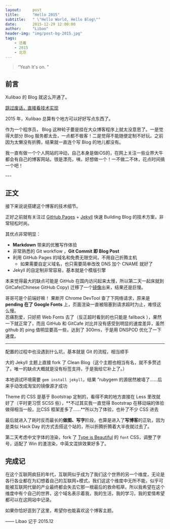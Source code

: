 ```yaml
---
layout:     post
title:      "Hello 2015"
subtitle:   " \"Hello World, Hello Blog\""
date:       2015-12-29 12:00:00
author:     "Libao"
header-img: "img/post-bg-2015.jpg"
tags:
    - 活着
    - 2015
    - 北京
---
```


> “Yeah It's on. ”


## 前言

Xulibao 的 Blog 就这么开通了。

[跳过废话，直接看技术实现 ](#build) 



2015 年，Xulibao 总算有个地方可以好好写点东西了。


作为一个程序员， Blog 这种轮子要是挂在大众博客程序上就太没意思了。一是觉得大部分 Blog 服务都太丑，一点都不极客！二是觉得不能随便定制不好玩。之前因为太懒没有折腾，结果就一直连个写 Blog 的地儿都没有。

我一直有做一个个人网站的冲动，自己本身是做iOS的，在网上关注一些业界大牛都会有自己的博客网站，很是漂亮，咦，好想做一个！一不做二不休，花点时间搞一个吧！


<p id = "build"></p>
---

## 正文

接下来说说搭建这个博客的技术细节。  

正好之前就有关注过 [GitHub Pages](https://pages.github.com/) + [Jekyll](http://jekyllrb.com/) 快速 Building Blog 的技术方案，非常轻松时尚。

其优点非常明显：

* **Markdown** 带来的优雅写作体验
* 非常熟悉的 Git workflow ，**Git Commit 即 Blog Post**
* 利用 GitHub Pages 的域名和免费无限空间，不用自己折腾主机
	* 如果需要自定义域名，也只需要简单改改 DNS 加个 CNAME 就好了 
* Jekyll 的自定制非常容易，基本就是个模版引擎


本来觉得最大的缺点可能是 GitHub 在国内访问起来太慢，所以第二天一起床就到 GitCafe(Chinese GitHub Copy) 迁移了一个[镜像](http://huxpro.gitcafe.io)出来，结果还是巨慢。

哥哥可是个前端好嘛！ 果断开 Chrome DevTool 查了下网络请求，原来是 **pending 在了 Google Fonts** 上，页面渲染一直被阻塞到请求超时为止，难怪这么慢。  
忍痛割爱，只好把 Web Fonts 去了（反正超时看到的也只能是 fallback ），果然一下就正常了，而且 GitHub 和 GitCafe 对比并没有感受到明显的速度差异，虽然 github 的 ping 值明显要高一些，达到了 300ms，于是用 DNSPOD 优化了一下速度。



---

配置的过程中也没遇到什么坑，基本就是 Git 的流程，相当顺手

大的 Jekyll 主题上直接 fork 了 Clean Blog（这个主题也相当有名，就不多赘述了。唯一的缺点大概就是没有标签支持，于是我给它补上了。）

本地调试环境需要 `gem install jekyll`，结果 ”rubygem 的源居然被墙了……后来手动改成淘宝的镜像源才成功

Theme 的 CSS 是基于 Bootstrap 定制的，看得不爽的地方直接在 Less 里改就好了（平时更习惯 SCSS 些），**不过其实我一直觉得 Bootstrap 在移动端的体验做得相当一般，比CSS 框架差多了……**所以为了体验，也补了不少 CSS 进去

最后就进入了耗时反而最长的**做图、写字**阶段，也算是进入了**写博客**的正轨，因为是类似 Hack Day 的方式去搭这个站的，所以折腾折腾着大半夜就过去了。

第二天考虑中文字体的渲染，fork 了 [Type is Beautiful](http://www.typeisbeautiful.com/) 的 `font` CSS，调整了字号，适配了 Win 的渣渲染，中英文混排效果好多了。


## 完成记

在这个互联网疯狂的年代，互联网似乎成为了我们这个世界的另一个维度，无论是各行各业都在为幻想着自己的互联网+模式，我们这这个维度中无所不能，似乎可能被互联网代替的产业最终都会失去它那一根最后的救命稻草。所以我希望在这个维度中有个自己的世界，这个域名表示着我，我的生活，我的学习，我的爱情希望都可以在这网站中记录。

如果你恰好逛到了这里，希望你也能喜欢这个博客主题。

—— Libao 记于 2015.12


